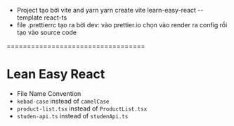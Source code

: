 - Project tạo bởi vite and yarn
  yarn create vite learn-easy-react --template react-ts
- file .prettierrc tạo ra bởi dev: vào prettier.io chọn vào render ra config rồi tạo vào source code

==================================

# Lean Easy React

- File Name Convention
- `kebad-case` instead of `camelCase`
- `product-list.tsx` instead of `ProductList.tsx`
- `studen-api.ts` instead of `studenApi.ts`
